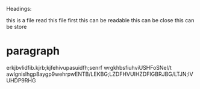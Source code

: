 Headings:

this is a file read this file first
this can be readable
this can be close 
this can be store

# paragraph 
erkjbvlidfib.kjrb;kjfehivupasuidfh;senrf wrgkhbsfiuhviUSHFoSNel/t awlgnislhgp8aygp9wehrpwENTB/LEKBG;LZDFHVUIHZDFIGBRJBG/LTJN;IVUHDP9RHG
